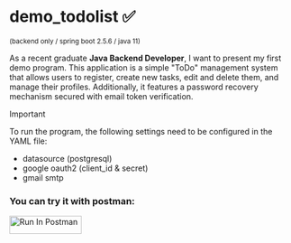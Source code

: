 # demo_todolist ✅
<sub>(backend only / spring boot 2.5.6 / java 11)</sub>

 As a recent graduate **Java Backend Developer**, I want to present my first demo program. This application is a simple "ToDo" management system that allows users to register, create new tasks, edit and delete them, and manage their profiles. Additionally, it features a password recovery mechanism secured with email token verification.


> [!IMPORTANT]
> To run the program, the following settings need to be configured in the YAML file:
>
>- datasource (postgresql)
>- google oauth2 (client_id & secret)
>- gmail smtp


### You can try it with postman:

[<img src="https://run.pstmn.io/button.svg" alt="Run In Postman" style="width: 128px; height: 32px;">](https://app.getpostman.com/run-collection/33179168-dffc2248-20d2-4bec-b940-e1d1aeca66e1?action=collection%2Ffork&source=rip_markdown&collection-url=entityId%3D33179168-dffc2248-20d2-4bec-b940-e1d1aeca66e1%26entityType%3Dcollection%26workspaceId%3Dbd1ef609-86a9-4d03-8e4b-6e7dbf1384e7)
